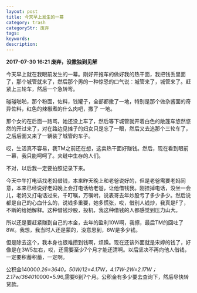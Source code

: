 ```yaml
---
layout: post
title: 今天早上发生的一幕
category: trash
categoryStr: 废弃
tags: 
keywords: 
description: 
---
```


**2017-07-30 16:21 废弃，没撒独到见解**


今天早上就在我眼前发生的一幕。刚好开拖车的做好我的热干面，我把钱丢里面了，那个城管就来了，然后那个男的一种惊恐的口气说：城管来了，城管来了。赶紧上三轮车，然后一个急转弯。

碰碰啪啪，那个粉面，佐料，钱罐子，全部都撒了一地，特别是那个做杂酱面的奇异佐料，红色的辣椒煮的什么肉吧，撒了 一地。

那个女的在后面一路骂，她还没上车了，然后等下城管就开着白色的敞篷车悠然悠然的开过来了，对在路边见摊子的妇女只是忘了一眼，然后又去追那个三轮车了，之后后面又来了一辆装了城管的车子。

哎，生活真不容易，我TM之前还在想，这卖热干面好赚钱。然后，现在看到眼前一幕，我只能呵呵了。夹缝中生存的人们。

不对，以后我一定要拍照记录下来。

今天中午打电话找老妈借钱，本来昨天晚上和老爸说好的，但是老爸需要老妈同意，本来已经说好老妈晚上会打电话给老爸，让他借钱我。刚挂掉电话，没坐一会儿，老妈又打电话过来，千叮嘱，万嘱咐，说表哥去年炒股亏了多少多少。然后说都是自己的心血什么的，说钱多重要，她多慌张，哎，借别人钱炒，我真是F了，不断的给她解释。这种借钱炒股，投机，我这种借钱的人都感觉到压力山大。

所以还是要赶紧赚到自己的本金，去年的盈利10W啊，我擦，最后TM的回吐了8W。我想，我当时人还是蒙的，没意思到，8W是多少钱。

但是除去这个，我本身也很难攒到钱啊，烦躁。现在还该外面就是宋婷的钱了，好像是在3W5左右，哎，还需要至少7个月才能还清啊。以后坚决不再向他人借钱，一定要积蓄积蓄，一定啊。


公积金14000*0.26=3640。50W/12=4.17W，4.17W-2W=2.17W；2.17w/3640*10000=5.96,需要6到7个月。公积金有多少要去查询下，然后尽快转贷款。
